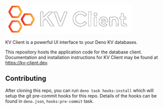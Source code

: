<picture>
  <source media="(prefers-color-scheme: dark)" srcset="./img/logo_stroked.png">
  <source media="(prefers-color-scheme: light)" srcset="./static/logo.png">
  <img alt="KV Client logo" src="./img/logo_stroked.png" width="400">
</picture>

KV Client is a powerful UI interface to your Deno KV databases.

This repository hosts the application code for the database client. Documentation and installation
instructions for KV Client may be found at https://kv-client.dev.

## Contributing

After cloning this repo, you can run `deno task hooks:install` which will setup the git pre-commit
hooks for this repo. Details of the hooks can be found in `deno.json`, `hooks:pre-commit` task.

